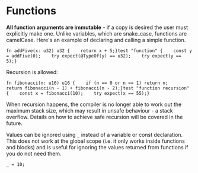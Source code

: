 # Functions

**All function arguments are immutable** - if a copy is desired the user must explicitly make one. Unlike variables, which are snake_case, functions are camelCase. Here's an example of declaring and calling a simple function.

```
fn addFive(x: u32) u32 {    return x + 5;}test "function" {    const y = addFive(0);    try expect(@TypeOf(y) == u32);    try expect(y == 5);}
```

Recursion is allowed:

```zig
fn fibonacci(n: u16) u16 {    if (n == 0 or n == 1) return n;    return fibonacci(n - 1) + fibonacci(n - 2);}test "function recursion" {    const x = fibonacci(10);    try expect(x == 55);}
```

When recursion happens, the compiler is no longer able to work out the maximum stack size, which may result in unsafe behaviour - a stack overflow. Details on how to achieve safe recursion will be covered in the future.

Values can be ignored using `_` instead of a variable or const declaration. This does not work at the global scope (i.e. it only works inside functions and blocks) and is useful for ignoring the values returned from functions if you do not need them.

```zig
_ = 10;
```
